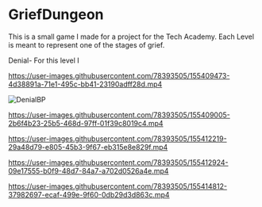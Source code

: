 # GriefDungeon
This is a small game I made for a project for the Tech Academy. Each Level is meant to represent one of the stages of grief.

Denial-
For this level I






https://user-images.githubusercontent.com/78393505/155409473-4d38891a-71e1-495c-bb41-23190adff28d.mp4



![DenialBP](https://user-images.githubusercontent.com/78393505/155419426-3bae5e34-88f3-43fa-ad85-dc2e578f763b.png)



https://user-images.githubusercontent.com/78393505/155409005-2b6f4b23-25b5-468d-97ff-01f39c8019c4.mp4








https://user-images.githubusercontent.com/78393505/155412219-29a48d79-e805-45b3-9f67-eb315e8e829f.mp4



https://user-images.githubusercontent.com/78393505/155412924-09e17555-b0f9-48d7-84a7-a702d0526a4e.mp4



https://user-images.githubusercontent.com/78393505/155414812-37982697-ecaf-499e-9f60-0db29d3d863c.mp4

